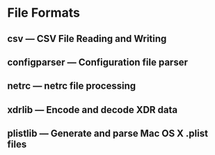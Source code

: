 # File Formats

## csv — CSV File Reading and Writing
## configparser — Configuration file parser
## netrc — netrc file processing
## xdrlib — Encode and decode XDR data
## plistlib — Generate and parse Mac OS X .plist files
